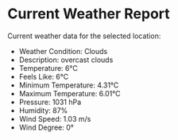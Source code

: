 # Current Weather Report
Current weather data for the selected location:
- Weather Condition: Clouds
- Description: overcast clouds
- Temperature: 6°C
- Feels Like: 6°C
- Minimum Temperature: 4.31°C
- Maximum Temperature: 6.01°C
- Pressure: 1031 hPa
- Humidity: 87%
- Wind Speed: 1.03 m/s
- Wind Degree: 0°
